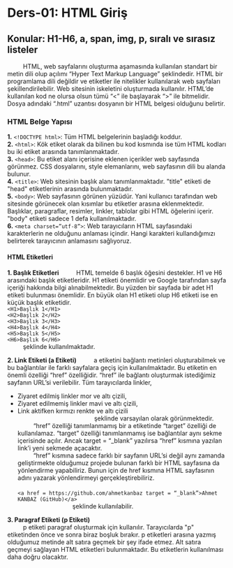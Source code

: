 # Ders-01: HTML Giriş
## Konular: H1-H6, a, span, img, p, sıralı ve sırasız listeler

&emsp; &emsp; HTML, web sayfalarını oluşturma aşamasında kullanılan standart bir metin dili olup açılımı “Hyper Text Markup Language” şeklindedir. HTML bir programlama dili değildir ve etiketler ile nitelikler kullanılarak web sayfaları şekillendirilebilir. Web sitesinin iskeletini oluşturmada kullanılır.
HTML’de kullanılan kod ne olursa olsun tümü “<” ile başlayarak “>” ile bitmelidir.
Dosya adındaki “.html” uzantısı dosyanın  bir HTML belgesi olduğunu belirtir.
### HTML Belge Yapısı <br>
**1.**	```<!DOCTYPE html>```: Tüm HTML belgelerinin başladığı koddur.  
**2.**	```<html>```: Kök etiket olarak da bilinen bu kod kısmında ise tüm HTML kodları bu iki etiket arasında tanımlanmaktadır.  
**3.**	```<head>```: Bu etiket alanı içerisine eklenen içerikler web sayfasında görünmez. CSS dosyalarını, style elemanlarını, web sayfasının dili bu alanda bulunur.  
**4.**	```<title>```: Web sitesinin başlık alanı tanımlanmaktadır. "title" etiketi de "head" etiketlerinin arasında bulunmaktadır.  
**5.**	```<body>```: Web sayfasının görünen yüzüdür. Yani kullanıcı tarafından web sitesinde görünecek olan kısımlar bu etiketler arasına eklenmektedir. Başlıklar, paragraflar, resimler, linkler, tablolar gibi HTML öğelerini içerir. "body" etiketi sadece 1 defa kullanılmaktadır.  
**6.**	```<meta charset=”utf-8”>```: Web tarayıcıların HTML sayfasındaki karakterlerin ne olduğunu anlaması içindir. Hangi karakteri kullandığımızı belirterek tarayıcının anlamasını sağlıyoruz.  

#### HTML Etiketleri
**1. Başlık Etiketleri**
&emsp; &emsp; HTML temelde 6 başlık öğesini destekler. H1 ve H6 arasındaki başlık etiketleridir. H1 etiketi önemlidir ve Google tarafından sayfa içeriği hakkında bilgi alınabilmektedir. Bu yüzden bir sayfada bir adet H1 etiketi bulunması önemlidir. En büyük olan H1 etiketi olup H6 etiketi ise en küçük başlık etiketidir. <br>
	```<H1>Başlık 1</H1>```  
	```<H2>Başlık 2</H2>```  
	```<H3>Başlık 3</H3>```  
	```<H4>Başlık 4</H4>```  
	```<H5>Başlık 5</H5>```  
	```<H6>Başlık 6</H6>```  
	&emsp; &emsp; şeklinde kullanılmaktadır.

**2. Link Etiketi (a Etiketi)**
	&emsp; &emsp; a etiketini bağlantı metinleri oluşturabilmek ve bu bağlantılar ile farklı sayfalara geçiş için kullanılmaktadır. Bu etiketin en önemli özelliği “href” özelliğidir. “href” ile bağlantı oluşturmak istediğimiz sayfanın URL’si verilebilir.
	Tüm tarayıcılarda linkler,
-  Ziyaret edilmiş linkler mor ve altı çizili,
-  Ziyaret edilmemiş linkler mavi ve altı çizili,
-  Link aktifken kırmızı renkte ve altı çizili  
&emsp; &emsp; &emsp; &emsp; &emsp; &emsp; &emsp; &emsp; &emsp; &emsp;şeklinde varsayılan olarak görünmektedir. <br>
	&emsp; &emsp; “href” özelliği tanımlanmamış bir a etiketinde “target” özelliği de kullanılamaz. “target” özelliği tanımlanmamış ise bağlantılar aynı sekme içerisinde açılır. Ancak target = “_blank” yazılırsa “href” kısmına yazılan link’i yeni sekmede açacaktır.  
	&emsp; &emsp; “href” kısmına sadece farklı bir sayfanın URL’si değil aynı zamanda geliştirmekte olduğumuz projede bulunan farklı bir HTML sayfasına da yönlendirme yapabiliriz. Bunun için de href kısmına HTML sayfasının adını yazarak yönlendirmeyi gerçekleştirebiliriz. <br>  
	```<a href = https://github.com/ahmetkanbaz target = “_blank”>Ahmet KANBAZ (GitHub)</a>```  
	&emsp; &emsp; &emsp; &emsp; &emsp; &emsp; &emsp; şeklinde kullanılabilir.  

**3. Paragraf Etiketi (p Etiketi)**  
	&emsp; &emsp; p etiketi paragraf oluşturmak için kullanılır. Tarayıcılarda "p" etiketinden önce ve sonra biraz boşluk bırakır. p etiketleri arasına yazmış olduğumuz metinde alt satıra geçmek bir şey ifade etmez. Alt satıra geçmeyi sağlayan HTML etiketleri bulunmaktadır. Bu etiketlerin kullanılması daha doğru olacaktır.
